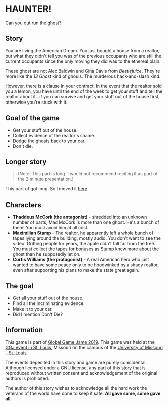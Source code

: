 # HAUNTER!
Can you out run the ghost?

## Story
You are living the American Dream. You just bought a house from a realtor, but what they didn't tell you was of the previous occupants who are still the current occupants since the only moving they did was to the ethereal plain.

These ghost are not Alec Baldwin and Gina Davis from *Beetlejuice*.  They're more like the *13 Ghost* kind of ghouls. The murderous hack-and-slash kind.

However, there is a clause in your contract. In the event that the realtor sold you a lemon, you have until the end of the week to get your stuff and tell the realtor about it...if you can survive and get your stuff out of the house first, otherwise you're stuck with it.

## Goal of the game

* Get your stuff out of the house.
* Collect evidence of the realtor's shame.
* Dodge the ghosts back to your car.
* Don't die.

## Longer story

> (Note: This part is long. I would not recommend reciting it as part of the 2 minute presentation.)

This part of got long. So I moved it [here](./haunter-godot/fullbackstory.md)


## Characters

* **Thaddeus McCork (the antagonist)** - shredded into an unknown number of parts, Mad McCork is more than one ghost. He's a bunch of them!  You must avoid him at all cost.
* **Maximilian Stamp** - The realtor, he apparently left a whole bunch of tapes lying around the building, mostly audio. You don't want to see the video.  Grifting people for years, the apple didn't fall far from the tree.  You must collect the tapes for bonuses as Stamp knew more about the ghost than he supposedly let on.
* **Curtis Williams (the protagonist)** - A real American hero who just wanted to have some peace only to be hoodwinked by a shady realtor, even after supporting his plans to make the state great again.

## The goal
* Get all your stuff out of the house.
* Find all the incriminating evidence.
* Make it to your car.
* Did I mention Don't Die?

## Information

This game is part of [Global Game Jame 2019](https://globalgamejam.org/).  This game was held at the [GGJ event in St. Louis](https://www.stlgamejam.com/), Missouri on the campus of the [University of Missouri - St. Louis](http://www.umsl.edu/).

The events depecited in this story and game are purely conicidental. Although licensed under a GNU license, any part of this story that is reproduced without written consent and acknowledgement of the original authors is prohibited.

The author of this story wishes to acknowledge all the hard work the veterans of the world have done to keep it safe.  **All gave some, some gave all.**

